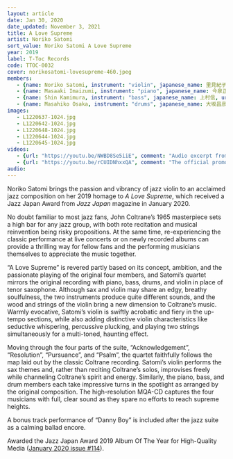 ```yaml
---
layout: article
date: Jan 30, 2020
date_updated: November 3, 2021
title: A Love Supreme
artist: Noriko Satomi
sort_value: Noriko Satomi A Love Supreme
year: 2019
label: T-Toc Records
code: TTOC-0032
cover: norikosatomi-lovesupreme-460.jpeg
members:
   - {name: Noriko Satomi, instrument: "violin", japanese_name: 里見紀子, url: "https://project-nori.wixsite.com/mysite"}
   - {name: Masaaki Imaizumi, instrument: "piano", japanese_name: 今泉正明, url: "http://masaaki-imaizumi.music.coocan.jp/"}
   - {name: Shin Kamimura, instrument: "bass", japanese_name: 上村信, url: "http://kamimurashinbass.g2.xrea.com/"}
   - {name: Masahiko Osaka, instrument: "drums", japanese_name: 大坂昌彦, url: "https://osaka-masahiko.com/"}
images:
   - L1220637-1024.jpg
   - L1220642-1024.jpg
   - L1220648-1024.jpg
   - L1220644-1024.jpg
   - L1220645-1024.jpg
videos: 
   - {url: "https://youtu.be/NWBD8Se5iiE", comment: "Audio excerpt from “A Love Supreme Part 2: Resolution”, the second track from this album"}
   - {url: "https://youtu.be/rCUIDNhxxQA", comment: "The official promotional video for Noriko Satomi’s “A Love Supreme”"}
audio:
---
```

Noriko Satomi brings the passion and vibrancy of jazz violin to an acclaimed jazz composition on her 2019 homage to *A Love Supreme*, which received a Jazz Japan Award from *Jazz Japan* magazine in January 2020.

No doubt familiar to most jazz fans, John Coltrane’s 1965 masterpiece sets a high bar for any jazz group, with both rote recitation and musical reinvention being risky propositions. At the same time, re-experiencing the classic performance at live concerts or on newly recorded albums can provide a thrilling way for fellow fans and the performing musicians themselves to appreciate the music together.

“A Love Supreme” is revered partly based on its concept, ambition, and the passionate playing of the original four members, and Satomi’s quartet mirrors the original recording with piano, bass, drums, and violin in place of tenor saxophone. Although sax and violin may share an edgy, breathy soulfulness, the two instruments produce quite different sounds, and the wood and strings of the violin bring a new dimension to Coltrane’s music. Warmly evocative, Satomi’s violin is swiftly acrobatic and fiery in the up-tempo sections, while also adding distinctive violin characteristics like seductive whispering, percussive plucking, and playing two strings simultaneously for a multi-toned, haunting effect.

Moving through the four parts of the suite, “Acknowledgement”, “Resolution”, “Pursuance”, and “Psalm”, the quartet faithfully follows the map laid out by the classic Coltrane recording. Satomi’s violin performs the sax themes and, rather than reciting Coltrane’s solos, improvises freely while channeling Coltrane’s spirit and energy. Similarly, the piano, bass, and drum members each take impressive turns in the spotlight as arranged by the original composition. The high-resolution MQA-CD captures the four musicians with full, clear sound as they spare no efforts to reach supreme heights.

A bonus track performance of “Danny Boy” is included after the jazz suite as a calming ballad encore.

Awarded the Jazz Japan Award 2019 Album Of The Year for High-Quality Media ([January 2020 issue #114](http://www.jazzjapan.co.jp/vol114.html)).








